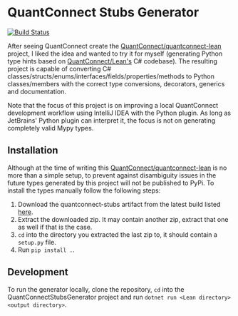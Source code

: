 # QuantConnect Stubs Generator

[![Build Status](https://github.com/jmerle/quantconnect-stubs-generator/workflows/Build/badge.svg)](https://github.com/jmerle/quantconnect-stubs-generator/actions?query=workflow%3ABuild)  

After seeing QuantConnect create the [QuantConnect/quantconnect-lean](https://github.com/QuantConnect/quantconnect-lean) project, I liked the idea and wanted to try it for myself (generating Python type hints based on [QuantConnect/Lean's](https://github.com/QuantConnect/Lean) C# codebase). The resulting project is capable of converting C# classes/structs/enums/interfaces/fields/properties/methods to Python classes/members with the correct type conversions, decorators, generics and documentation.

Note that the focus of this project is on improving a local QuantConnect development workflow using IntelliJ IDEA with the Python plugin. As long as JetBrains' Python plugin can interpret it, the focus is not on generating completely valid Mypy types.

## Installation

Although at the time of writing this [QuantConnect/quantconnect-lean](https://github.com/QuantConnect/quantconnect-lean) is no more than a simple setup, to prevent against disambiguity issues in the future types generated by this project will not be published to PyPi. To install the types manually follow the following steps:
1. Download the quantconnect-stubs artifact from the latest build listed [here](https://github.com/jmerle/quantconnect-stubs-generator/actions?query=workflow%3ABuild+branch%3Amaster+event%3Apush+is%3Asuccess).
2. Extract the downloaded zip. It may contain another zip, extract that one as well if that is the case.
3. `cd` into the directory you extracted the last zip to, it should contain a `setup.py` file.
4. Run `pip install .`.

## Development

To run the generator locally, clone the repository, `cd` into the QuantConnectStubsGenerator project and run `dotnet run <Lean directory> <output directory>`.
